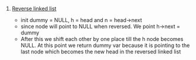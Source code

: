 1. [Reverse linked list](https://leetcode.com/problems/reverse-linked-list/submissions/)

   - init dummy = NULL, h = head and n = head->next
   - since node will point to NULL when reversed. We point h->next = dummy
   - After this we shift each other by one place till the h node becomes NULL. At this point we return dummy var because it is pointing to the last node which becomes the new head in the reversed linked list
